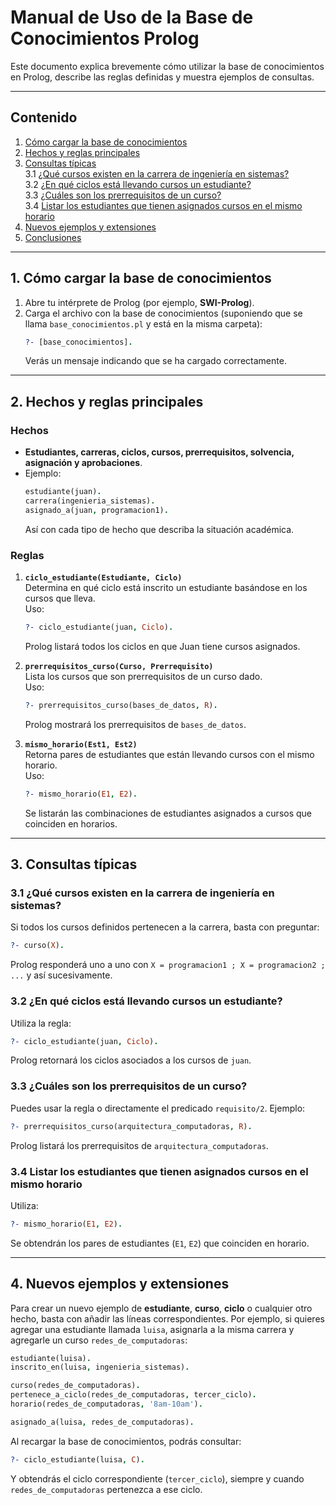
# Manual de Uso de la Base de Conocimientos Prolog

Este documento explica brevemente cómo utilizar la base de conocimientos en Prolog, describe las reglas definidas y muestra ejemplos de consultas.

---

## Contenido
1. [Cómo cargar la base de conocimientos](#como-cargar-la-base-de-conocimientos)  
2. [Hechos y reglas principales](#hechos-y-reglas-principales)  
3. [Consultas típicas](#consultas-tipicas)  
   3.1 [¿Qué cursos existen en la carrera de ingeniería en sistemas?](#que-cursos-existen-en-la-carrera-de-ingenieria-en-sistemas)  
   3.2 [¿En qué ciclos está llevando cursos un estudiante?](#en-que-ciclos-esta-llevando-cursos-un-estudiante)  
   3.3 [¿Cuáles son los prerrequisitos de un curso?](#cuales-son-los-prerrequisitos-de-un-curso)  
   3.4 [Listar los estudiantes que tienen asignados cursos en el mismo horario](#listar-los-estudiantes-que-tienen-asignados-cursos-en-el-mismo-horario)  
4. [Nuevos ejemplos y extensiones](#nuevos-ejemplos-y-extensiones)  
5. [Conclusiones](#conclusiones)  

---

## 1. Cómo cargar la base de conocimientos <a name="como-cargar-la-base-de-conocimientos"></a>

1. Abre tu intérprete de Prolog (por ejemplo, **SWI-Prolog**).  
2. Carga el archivo con la base de conocimientos (suponiendo que se llama `base_conocimientos.pl` y está en la misma carpeta):  
   ```prolog
   ?- [base_conocimientos].
   ```
   Verás un mensaje indicando que se ha cargado correctamente.

---

## 2. Hechos y reglas principales <a name="hechos-y-reglas-principales"></a>

### Hechos
- **Estudiantes, carreras, ciclos, cursos, prerrequisitos, solvencia, asignación y aprobaciones**.
- Ejemplo:  
  ```prolog
  estudiante(juan).
  carrera(ingenieria_sistemas).
  asignado_a(juan, programacion1).
  ```
  Así con cada tipo de hecho que describa la situación académica.

### Reglas
1. **`ciclo_estudiante(Estudiante, Ciclo)`**  
   Determina en qué ciclo está inscrito un estudiante basándose en los cursos que lleva.  
   Uso:
   ```prolog
   ?- ciclo_estudiante(juan, Ciclo).
   ```
   Prolog listará todos los ciclos en que Juan tiene cursos asignados.

2. **`prerrequisitos_curso(Curso, Prerrequisito)`**  
   Lista los cursos que son prerrequisitos de un curso dado.  
   Uso:
   ```prolog
   ?- prerrequisitos_curso(bases_de_datos, R).
   ```
   Prolog mostrará los prerrequisitos de `bases_de_datos`.

3. **`mismo_horario(Est1, Est2)`**  
   Retorna pares de estudiantes que están llevando cursos con el mismo horario.  
   Uso:
   ```prolog
   ?- mismo_horario(E1, E2).
   ```
   Se listarán las combinaciones de estudiantes asignados a cursos que coinciden en horarios.

---

## 3. Consultas típicas <a name="consultas-tipicas"></a>

### 3.1 ¿Qué cursos existen en la carrera de ingeniería en sistemas? <a name="que-cursos-existen-en-la-carrera-de-ingenieria-en-sistemas"></a>

Si todos los cursos definidos pertenecen a la carrera, basta con preguntar:
```prolog
?- curso(X).
```
Prolog responderá uno a uno con `X = programacion1 ; X = programacion2 ; ...` y así sucesivamente.

### 3.2 ¿En qué ciclos está llevando cursos un estudiante? <a name="en-que-ciclos-esta-llevando-cursos-un-estudiante"></a>

Utiliza la regla:
```prolog
?- ciclo_estudiante(juan, Ciclo).
```
Prolog retornará los ciclos asociados a los cursos de `juan`.

### 3.3 ¿Cuáles son los prerrequisitos de un curso? <a name="cuales-son-los-prerrequisitos-de-un-curso"></a>

Puedes usar la regla o directamente el predicado `requisito/2`. Ejemplo:
```prolog
?- prerrequisitos_curso(arquitectura_computadoras, R).
```
Prolog listará los prerrequisitos de `arquitectura_computadoras`.

### 3.4 Listar los estudiantes que tienen asignados cursos en el mismo horario <a name="listar-los-estudiantes-que-tienen-asignados-cursos-en-el-mismo-horario"></a>

Utiliza:
```prolog
?- mismo_horario(E1, E2).
```
Se obtendrán los pares de estudiantes (`E1`, `E2`) que coinciden en horario.

---

## 4. Nuevos ejemplos y extensiones <a name="nuevos-ejemplos-y-extensiones"></a>

Para crear un nuevo ejemplo de **estudiante**, **curso**, **ciclo** o cualquier otro hecho, basta con añadir las líneas correspondientes. Por ejemplo, si quieres agregar una estudiante llamada `luisa`, asignarla a la misma carrera y agregarle un curso `redes_de_computadoras`:

```prolog
estudiante(luisa).
inscrito_en(luisa, ingenieria_sistemas).

curso(redes_de_computadoras).
pertenece_a_ciclo(redes_de_computadoras, tercer_ciclo).
horario(redes_de_computadoras, '8am-10am').

asignado_a(luisa, redes_de_computadoras).
```

Al recargar la base de conocimientos, podrás consultar:
```prolog
?- ciclo_estudiante(luisa, C).
```
Y obtendrás el ciclo correspondiente (`tercer_ciclo`), siempre y cuando `redes_de_computadoras` pertenezca a ese ciclo.
